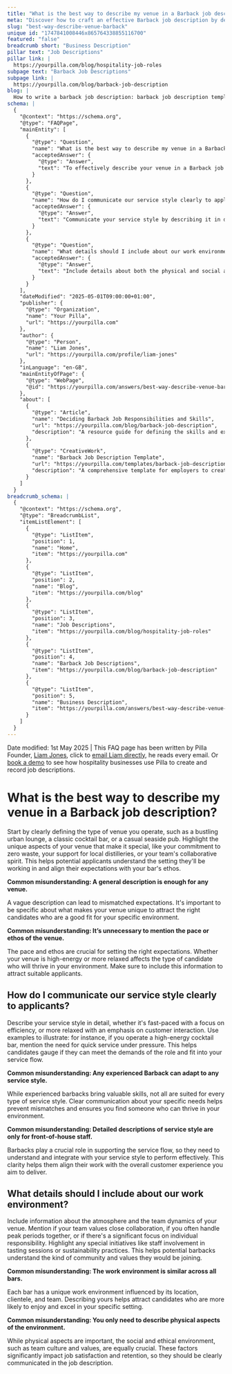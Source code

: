 ```yaml
---
title: "What is the best way to describe my venue in a Barback job description?"
meta: "Discover how to craft an effective Barback job description by detailing your venue's unique characteristics, service style, and work environment to attract suitable candidates."
slug: "best-way-describe-venue-barback"
unique id: "1747841008446x865764338855116700"
featured: "false"
breadcrumb short: "Business Description"
pillar text: "Job Descriptions"
pillar link: |
  https://yourpilla.com/blog/hospitality-job-roles
subpage text: "Barback Job Descriptions"
subpage link: |
  https://yourpilla.com/blog/barback-job-description
blog: |
  How to write a barback job description: barback job description template included.
schema: |
  {
    "@context": "https://schema.org",
    "@type": "FAQPage",
    "mainEntity": [
      {
        "@type": "Question",
        "name": "What is the best way to describe my venue in a Barback job description?",
        "acceptedAnswer": {
          "@type": "Answer",
          "text": "To effectively describe your venue in a Barback job description, start by specifying the type of venue you operate, such as a bustling urban lounge or a classic cocktail bar. Highlight the unique aspects of your venue, including any special commitments like supporting local distilleries or a focus on zero waste. Detailing these unique features helps potential applicants understand the venue's atmosphere and ethos, aligning their expectations accurately with what your bar offers."
        }
      },
      {
        "@type": "Question",
        "name": "How do I communicate our service style clearly to applicants?",
        "acceptedAnswer": {
          "@type": "Answer",
          "text": "Communicate your service style by describing it in detail in the job description. Whether your venue is fast-paced focusing on efficiency or more relaxed prioritising customer interaction, be specific. Use examples to clarify the level of service expected and the pace of work, helping candidates to understand if they will be able to meet the demands of the role effectively."
        }
      },
      {
        "@type": "Question",
        "name": "What details should I include about our work environment?",
        "acceptedAnswer": {
          "@type": "Answer",
          "text": "Include details about both the physical and social atmosphere of your venue. Mention aspects like team dynamics, whether the environment values collaboration or if there's a significant focus on individual responsibility. Highlight any special initiatives like staff involvement in tasting sessions or sustainability practices. This information helps potential barbacks to gauge the community and values of your venue, ensuring a good fit."
        }
      }
    ],
    "dateModified": "2025-05-01T09:00:00+01:00",
    "publisher": {
      "@type": "Organization",
      "name": "Your Pilla",
      "url": "https://yourpilla.com"
    },
    "author": {
      "@type": "Person",
      "name": "Liam Jones",
      "url": "https://yourpilla.com/profile/liam-jones"
    },
    "inLanguage": "en-GB",
    "mainEntityOfPage": {
      "@type": "WebPage",
      "@id": "https://yourpilla.com/answers/best-way-describe-venue-barback"
    },
    "about": [
      {
        "@type": "Article",
        "name": "Deciding Barback Job Responsibilities and Skills",
        "url": "https://yourpilla.com/blog/barback-job-description",
        "description": "A resource guide for defining the skills and experience needed from a Barback, helping employers create effective job descriptions."
      },
      {
        "@type": "CreativeWork",
        "name": "Barback Job Description Template",
        "url": "https://yourpilla.com/templates/barback-job-description",
        "description": "A comprehensive template for employers to create detailed and effective Barback job descriptions."
      }
    ]
  }
breadcrumb_schema: |
  {
    "@context": "https://schema.org",
    "@type": "BreadcrumbList",
    "itemListElement": [
      {
        "@type": "ListItem",
        "position": 1,
        "name": "Home",
        "item": "https://yourpilla.com"
      },
      {
        "@type": "ListItem",
        "position": 2,
        "name": "Blog",
        "item": "https://yourpilla.com/blog"
      },
      {
        "@type": "ListItem",
        "position": 3,
        "name": "Job Descriptions",
        "item": "https://yourpilla.com/blog/hospitality-job-roles"
      },
      {
        "@type": "ListItem",
        "position": 4,
        "name": "Barback Job Descriptions",
        "item": "https://yourpilla.com/blog/barback-job-description"
      },
      {
        "@type": "ListItem",
        "position": 5,
        "name": "Business Description",
        "item": "https://yourpilla.com/answers/best-way-describe-venue-barback"
      }
    ]
  }
---
```


Date modified: 1st May 2025 | This FAQ page has been written by Pilla Founder, [Liam Jones](https://yourpilla.com/profile/liam-jones), click to [email Liam directly](https://mailto:liam@yourpilla.com), he reads every email. Or [book a demo](https://calendly.com/pilla/demo) to see how hospitality businesses use Pilla to create and record job descriptions.

# What is the best way to describe my venue in a Barback job description?

Start by clearly defining the type of venue you operate, such as a bustling urban lounge, a classic cocktail bar, or a casual seaside pub. Highlight the unique aspects of your venue that make it special, like your commitment to zero waste, your support for local distilleries, or your team's collaborative spirit. This helps potential applicants understand the setting they'll be working in and align their expectations with your bar's ethos.

**Common misunderstanding: A general description is enough for any venue.**

A vague description can lead to mismatched expectations. It's important to be specific about what makes your venue unique to attract the right candidates who are a good fit for your specific environment.

**Common misunderstanding: It’s unnecessary to mention the pace or ethos of the venue.**

The pace and ethos are crucial for setting the right expectations. Whether your venue is high-energy or more relaxed affects the type of candidate who will thrive in your environment. Make sure to include this information to attract suitable applicants.

## How do I communicate our service style clearly to applicants?

Describe your service style in detail, whether it's fast-paced with a focus on efficiency, or more relaxed with an emphasis on customer interaction. Use examples to illustrate: for instance, if you operate a high-energy cocktail bar, mention the need for quick service under pressure. This helps candidates gauge if they can meet the demands of the role and fit into your service flow.

**Common misunderstanding: Any experienced Barback can adapt to any service style.**

While experienced barbacks bring valuable skills, not all are suited for every type of service style. Clear communication about your specific needs helps prevent mismatches and ensures you find someone who can thrive in your environment.

**Common misunderstanding: Detailed descriptions of service style are only for front-of-house staff.**

Barbacks play a crucial role in supporting the service flow, so they need to understand and integrate with your service style to perform effectively. This clarity helps them align their work with the overall customer experience you aim to deliver.

## What details should I include about our work environment?

Include information about the atmosphere and the team dynamics of your venue. Mention if your team values close collaboration, if you often handle peak periods together, or if there's a significant focus on individual responsibility. Highlight any special initiatives like staff involvement in tasting sessions or sustainability practices. This helps potential barbacks understand the kind of community and values they would be joining.

**Common misunderstanding: The work environment is similar across all bars.**

Each bar has a unique work environment influenced by its location, clientele, and team. Describing yours helps attract candidates who are more likely to enjoy and excel in your specific setting.

**Common misunderstanding: You only need to describe physical aspects of the environment.**

While physical aspects are important, the social and ethical environment, such as team culture and values, are equally crucial. These factors significantly impact job satisfaction and retention, so they should be clearly communicated in the job description.